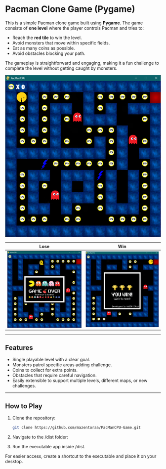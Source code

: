 # Pacman Clone Game (Pygame)

This is a simple Pacman clone game built using **Pygame**. The game consists of **one level** where the player controls Pacman and tries to:

- Reach the **red tile** to win the level.
- Avoid monsters that move within specific fields.
- Eat as many coins as possible.
- Avoid obstacles blocking your path.

The gameplay is straightforward and engaging, making it a fun challenge to complete the level without getting caught by monsters.

![Start Screen](screenshots/start.png)

| Lose | Win |
|----------------|----------------|
| ![Lose](screenshots/lose.png) | ![Win](screenshots/win.png) |

---

## Features

- Single playable level with a clear goal.
- Monsters patrol specific areas adding challenge.
- Coins to collect for extra points.
- Obstacles that require careful navigation.
- Easily extensible to support multiple levels, different maps, or new challenges.

---

## How to Play

1. Clone the repository:

   ```bash
   git clone https://github.com/mazentoraa/PacManCPU-Game.git
   ```
2. Navigate to the /dist folder:
3. Run the executable app inside /dist.

For easier access, create a shortcut to the executable and place it on your desktop.
